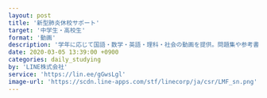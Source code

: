 ```yaml
---
layout: post
title: '新型肺炎休校サポート'
target: '中学生・高校生'
format: '動画'
description: '学年に応じて国語・数学・英語・理科・社会の動画を提供。問題集や参考書にもアクセス可。新型コロナウイルスの影響が収束するまで。'
date: 2020-03-05 13:39:00 +0900
categories: daily_studying
by: 'LINE株式会社'
service: 'https://lin.ee/gGwsLgl'
image-url: 'https://scdn.line-apps.com/stf/linecorp/ja/csr/LMF_sn.png'
---
```

